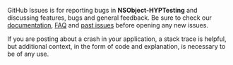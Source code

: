 GitHub Issues is for reporting bugs in **NSObject-HYPTesting** and discussing features, bugs and general feedback. Be sure to check our [documentation](http://cocoadocs.org/docsets/NSObject-HYPTesting), [FAQ](https://github.com/hyperoslo/NSObject-HYPTesting/wiki/FAQ) and [past issues](https://github.com/hyperoslo/NSObject-HYPTesting/issues?state=closed) before opening any new issues.

If you are posting about a crash in your application, a stack trace is helpful, but additional context, in the form of code and explanation, is necessary to be of any use.
